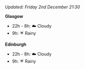 *Updated: Friday 2nd December 21:30*

**Glasgow**

* 22h - 8h: :cloud: Cloudy
* 9h: :umbrella: Rainy

**Edinburgh**

* 22h - 8h: :cloud: Cloudy
* 9h: :umbrella: Rainy
